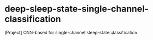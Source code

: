 # deep-sleep-state-single-channel-classification
[Project] CNN-based for single-channel sleep-state classification
